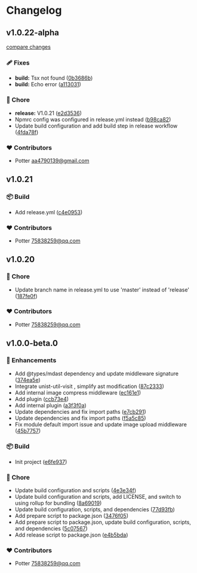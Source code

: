 # Changelog


## v1.0.22-alpha

[compare changes](https://github.com/yxw007/artipub/compare/v1.0.21...v1.0.22-alpha)

### 🩹 Fixes

- **build:** Tsx not found ([0b3686b](https://github.com/yxw007/artipub/commit/0b3686b))
- **build:** Echo error ([a113031](https://github.com/yxw007/artipub/commit/a113031))

### 🏡 Chore

- **release:** V1.0.21 ([e2d3536](https://github.com/yxw007/artipub/commit/e2d3536))
- Npmrc config was configured in release.yml instead ([b98ca82](https://github.com/yxw007/artipub/commit/b98ca82))
- Update build configuration and add build step in release workflow ([4fda78f](https://github.com/yxw007/artipub/commit/4fda78f))

### ❤️ Contributors

- Potter <aa4790139@gmail.com>

## v1.0.21


### 📦 Build

- Add release.yml ([c4e0953](https://github.com/yxw007/artipub/commit/c4e0953))

### ❤️ Contributors

- Potter <75838259@qq.com>

## v1.0.20


### 🏡 Chore

- Update branch name in release.yml to use 'master' instead of 'release' ([187fe0f](https://github.com/yxw007/artipub/commit/187fe0f))

### ❤️ Contributors

- Potter <75838259@qq.com>



## v1.0.0-beta.0


### 🚀 Enhancements

- Add @types/mdast dependency and update middleware signature ([374ea5e](https://github.com/yxw007/artipub/commit/374ea5e))
- Integrate unist-util-visit , simplify ast modification ([87c2333](https://github.com/yxw007/artipub/commit/87c2333))
- Add internal image compress middleware ([ec161e1](https://github.com/yxw007/artipub/commit/ec161e1))
- Add plugin ([ccb73e4](https://github.com/yxw007/artipub/commit/ccb73e4))
- Add internal plugin ([a3f3f0a](https://github.com/yxw007/artipub/commit/a3f3f0a))
- Update dependencies and fix import paths ([e7cb291](https://github.com/yxw007/artipub/commit/e7cb291))
- Update dependencies and fix import paths ([f5a5c85](https://github.com/yxw007/artipub/commit/f5a5c85))
- Fix module default import issue and update image upload middleware ([45b7757](https://github.com/yxw007/artipub/commit/45b7757))

### 📦 Build

- Init project ([e6fe937](https://github.com/yxw007/artipub/commit/e6fe937))

### 🏡 Chore

- Update build configuration and scripts ([4e3e34f](https://github.com/yxw007/artipub/commit/4e3e34f))
- Update build configuration and scripts, add LICENSE, and switch to using rollup for bundling ([8a69019](https://github.com/yxw007/artipub/commit/8a69019))
- Update build configuration, scripts, and dependencies ([77d93fb](https://github.com/yxw007/artipub/commit/77d93fb))
- Add prepare script to package.json ([3476f05](https://github.com/yxw007/artipub/commit/3476f05))
- Add prepare script to package.json, update build configuration, scripts, and dependencies ([5c07567](https://github.com/yxw007/artipub/commit/5c07567))
- Add release script to package.json ([e4b5bda](https://github.com/yxw007/artipub/commit/e4b5bda))

### ❤️ Contributors

- Potter <75838259@qq.com>

